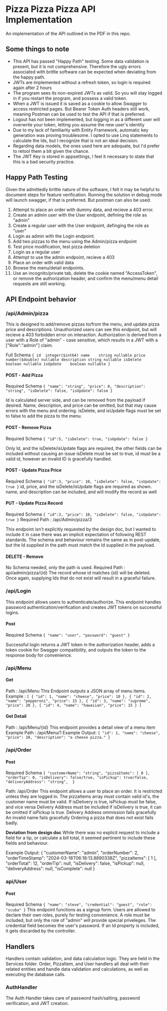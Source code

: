# Pizza Pizza Pizza API Implementation
An implementation of the API outlined in the PDF in this repo.

## Some things to note
- This API has passed "Happy Path" testing. Some data validation is present, but it is not comprehensive. Therefore the ugly errors associated with brittle software can be expected when deviating from the happy path.
- JWTs are implemented without a refresh token, so login is required again after 2 hours
- The program sees its non-expired JWTs as valid. So you will stay logged in if you restart the program, and possess a valid token.
- When a JWT is issued it is saved as a cookie to allow Swagger to access restricted pages. But Bearer Token Auth headers still work, meaning Postman can be used to test the API if that is preferred.
- Logout has not been implemented, but logging in as a different user will overwrite your token, letting you assume the new user's identity
- Due to my lack of familiarity with Entity Framework, automatic key generation was proving troublesome. I opted to use Linq statements to calculate the Ids, but I recognize that is not an ideal decision. 
- Regarding data models, the ones used here are adequate, but I'd prefer to retool them a bit given the chance.
- The JWT Key is stored in appsettings, I feel it necessary to state that this is a bad security practice.

## Happy Path Testing
Given the admittedly brittle nature of the software, I felt it may be helpful to document steps for feature verification.
Running the solution in debug mode will launch swagger, if that is preferred. But postman can also be used.

1. Attempt to place an order with dummy data, and recieve a 403 error. 
2. Create an admin user with the User endpoint, defining the role as "admin"
3. Create a regular user with the User endpoint, definging the role as "user"
4. Login as admin with the Login endpoint.
5. Add two pizzas to the menu using the Admin/pizza endpoint
6. Test price modification, test pizza deletion
7. Login as a regular user
8. Attempt to use the admin endpoint, recieve a 403
9. Place an order with valid data
10. Browse the menu/detail endpoints.
11. Use an incognito/private tab, delete the cookie named "AccessToken", or remove the authorization header, and confirm the menu/menu detail requests are still working.


## API Endpoint behavior
### /api/Admin/pizza
This is designed to add/remove pizzas to/from the menu, and update pizza price and descriptions.
Unauthorized users can see this endpoint, but will recieve a 403 forbidden error on interaction.
Authorization is derived from a user with a Role of "admin" - case sensitive, which results in a JWT with a ["Role":"admin"] claim.

Full Schema
`
{
id	integer($int64)
name	string nullable
price	number($double) nullable
description	string nullable
isDelete	boolean nullable
isUpdate	boolean nullable
}
`
#### POST - Add Pizza
Required Schema
`{
  "name": "string",
  "price": 0,
  "description": "string",
  "isDelete": false,
  "isUpdate": false
}`

Id is calculated server side, and can be removed from the payload if desired.
Name, description, and price can be omitted, but that may cause errors with the menu and ordering.
isDelete, and isUpdate flags must be set to false to add the pizza to the menu.

#### POST - Remove Pizza
Required Schema
`
{
  "id":5,
  "isDelete": true,
  "isUpdate": false
}
`

Only Id, and the isDelete/isUpdate flags are required, the other fields can be included without causing an issue
isDelete must be set to true, id must be a valid id, however an invalid ID is gracefully handled. 

#### POST - Update Pizza Price
Required Schema
`
{
  "id":3,
  "price": 10,
  "isDelete": false,
  "isUpdate": true
}
`
id, price, and the isDelete/isUpdate flags are required as shown. 
name, and description can be included, and will modify the record as well

#### PUT - Update Pizza Record
Required Schema
`
{
  "id":3,
  "price": 10,
  "isDelete": false,
  "isUpdate": true
}
`
Required Path : /api/Admin/pizza/3

This endpoint isn't explicitly requested by the design doc, but I wanted to include it in case there was an implicit expectation of following REST standards.
The schema and behaviour remains the same as in post-update, but the Id supplied in the path must match the Id supplied in the payload.

#### DELETE - Remove
No Schema needed, only the path is used.
Required Path : api/admin/pizza/{id}
The record whose id matches {id} will be deleted. Once again, supplying Ids that do not exist will result in a graceful failure. 

### /api/Login
This endpoint allows users to authenticate/authorize.
This endpoint handles password authentication/verification and creates JWT tokens on successful logins.
#### Post
Required Schema
`{
  "name": "user",
  "password": "guest"
}`

Successful login returns a JWT token in the authorization header, adds a token cookie for Swagger compatibility, and outputs the token to the response body for convenience.

### /api/Menu
#### Get
Path : /api/Menu
This Endpoint outputs a JSON array of menu items.
Example : 
`
[
  {
    "id": 1,
    "name": "cheese",
    "price": 10
  },
  {
    "id": 2,
    "name": "pepperoni",
    "price": 15
  },
  {
    "id": 3,
    "name": "supreme",
    "price": 20
  },
  {
    "id": 4,
    "name": "hawaiian",
    "price": 15
  }
]
`

#### Get Detail
Path : /api/Menu/{id}
This endpoint provides a detail view of a menu item
Example Path : /api/Menu/1
Example Output: 
`{
  "id": 1,
  "name": "cheese",
  "price": 10,
  "description": "a cheese pizza."
}`

### /api/Order
#### Post
Required Schema
`
{
  "customerName": "string",
  "pizzaItems": [
    0
  ],
  "orderTip": 0,
  "isDelivery": false/true,
  "isPickup": true/false,
  "deliveryAddress": "string", 
}
`

Path: /api/Order
This endpoint allows a user to place an order. 
It is restricted unless they are logged in. 
The pizzaItems array must contain valid id's, the customer name must be valid.
If isDelivery is true, isPickup must be false, and vice versa
Delivery Address must be included if isDelivery is true, it can be omitted if isPickup is true.
Delivery Address ommission fails gracefully
An invalid name fails gracefully
Ordering a pizza that does not exist fails badly. 

**Deviation from design doc** While there was no explicit request to include a field for a tip, or calculate a bill total, it seemed pertinent to include these fields and behaviour.

Example Output: 
{
  "customerName": "admin",
  "orderNumber": 2,
  "orderTimeStamp": "2024-03-18T06:18:13.8890338Z",
  "pizzaItems": [
    1
  ],
  "orderTotal": 12,
  "orderTip": null,
  "isDelivery": false,
  "isPickup": null,
  "deliveryAddress": null,
  "isComplete": null
}

### api/User
#### Post
Required Schema
`
{
  "name": "steve",
  "credential": "guest",
  "role": "scuba"
}
`
This endpoint functions as a signup form. 
Users are allowed to declare their own roles, purely for testing convenience. 
A role must be included, but only the role of "admin" will provide special priveleges.
The credential field becomes the user's password.
If an Id property is included, it gets discarded by the controller. 

## Handlers
Handlers contain validation, and data calculation logic. They are held in the Services folder. Order, PizzaItem, and User handlers all deal with their related entities and handle data validation and calculations, as well as executing the database calls.
### AuthHandler
The Auth Handler takes care of password hash/salting, password verification, and JWT creation.



